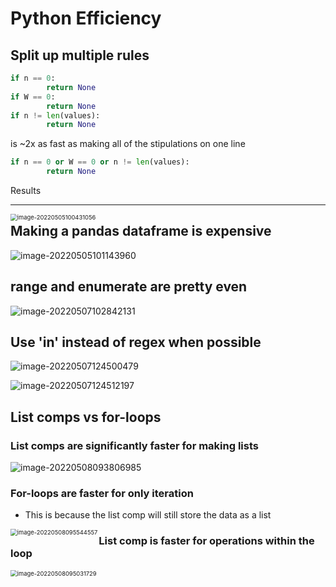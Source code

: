 # Python Efficiency

## Split up multiple rules

```python
if n == 0:
        return None
if W == 0:
        return None
if n != len(values):
        return None
```

is ~2x as fast as making all of the stipulations on one line

```python
if n == 0 or W == 0 or n != len(values):
        return None
```

 

Results

----



<img src="/home/sayf/.config/Typora/typora-user-images/image-20220505100431056.png" alt="image-20220505100431056" style="zoom: 67%;" align="left" />



## Making a pandas dataframe is expensive

![image-20220505101143960](/home/sayf/.config/Typora/typora-user-images/image-20220505101143960.png)



## range and enumerate are pretty even

![image-20220507102842131](/home/sayf/.config/Typora/typora-user-images/image-20220507102842131.png)

## Use 'in' instead of regex when possible

![image-20220507124500479](/home/sayf/.config/Typora/typora-user-images/image-20220507124500479.png)

![image-20220507124512197](/home/sayf/.config/Typora/typora-user-images/image-20220507124512197.png)

## List comps vs for-loops

### List comps are significantly faster for making lists

![image-20220508093806985](/home/sayf/.config/Typora/typora-user-images/image-20220508093806985.png)

### For-loops are faster for only iteration

- This is because the list comp will still store the data as a list

<img src="/home/sayf/.config/Typora/typora-user-images/image-20220508095544557.png" alt="image-20220508095544557" style="zoom:67%" align="left"/>

### List comp is faster for operations within the loop

<img src="/home/sayf/.config/Typora/typora-user-images/image-20220508095031729.png" alt="image-20220508095031729" style="zoom:67%;" align="left" />